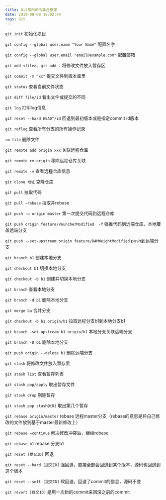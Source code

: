 ```yaml
---
title: Git常用命令集合整理
date: 2019-08-08 18:02:44
tags: Git
---
```

`git init` 初始化项目

`git config --global user.name "Your Name”` 配置名字

`git config --global user.email "email@example.com"` 配置邮箱

`git add <file>`、`git add .` 将修改文件放入暂存区

`git commit -m “xx"` 提交文件到版本库里

`git status` 查看当前文件状态

<!-- more -->

`git diff file/id` 看出文件或提交的不同

`git log` 打印log信息

`git reset --hard HEAD^/id` 回退到最初版本或是指定commit id版本

`git reflog` 查看所有分支的所有操作记录

`rm file` 删除文件

`git remote add origin xxx` 关联远程仓库

`git remote rm origin` 移除远程仓库关联

`git remote -v` 查看远程仓库信息

`git clone 地址` 克隆仓库

`git pull` 拉取代码

`git pull —rebase` 拉取并rebase

`git push -u origin master` 第一次提交代码到远程仓库

`git push origin feature/VouncherModified  -f` 强推代码到远端仓库，本地覆盖远端分支

`git push --set-upstream origin feature/B4MWeightModified` push到远端分支

`git branch b1` 创建本地分支

`git checkout b1` 切换本地分支

`git checkout -b b1` 创建并切换本地分支

`git branch` 查看本地分支

`git branch -d b1` 删除本地分支

`git merge ba` 合并分支

`git checkout -b b1 origin/b1`  拉取远程分支b1到本地分支b1

`git branch —set-upstream b1 origin/b1` 本地分支关联远端分支

`git branch -D b1` 删除本地分支

`git push origin --delete b1` 删除远端分支

`git stash` 将修改文件放入暂存里

`git stash list` 查看暂存列表

`git stash pop/apply` 取出暂存文件

`git stash drop` 删除暂存

`git stash pop stash@{0}` 取出第几个暂存

`git rebase origin/master` rebase 远程master分支（rebase的意思是将自己修改的文件放到基于master最新修改上）

`git rebase —continue` 解决修改冲突后，继续rebase

`git rebase b1` rebase 分支b1

`git reset [提交ID]` 回退

`git reset --hard [提交ID]` 强回退，直接全部会回退到某个版本，源码也回退到这个版本

`git reset --soft [提交ID]` 软回退，回退了commit的信息，源码不变

`git revert [提交ID]` 是用一次新的commit来回滚之前的commit

